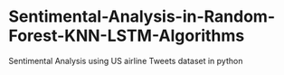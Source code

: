 # Sentimental-Analysis-in-Random-Forest-KNN-LSTM-Algorithms
Sentimental Analysis using US airline Tweets dataset in python
